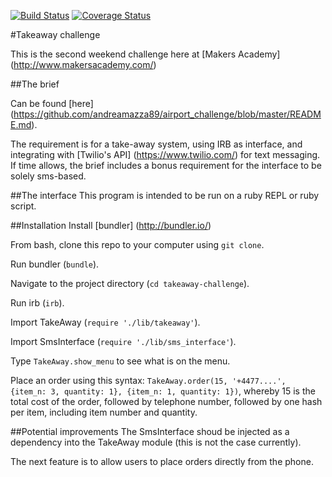 [![Build Status](https://travis-ci.org/andreamazza89/takeaway-challenge.svg?branch=master)](https://travis-ci.org/andreamazza89/takeaway-challenge.svg?branch=master)
[![Coverage Status](https://coveralls.io/repos/github/andreamazza89/takeaway-challenge/badge.svg?branch=master)](https://coveralls.io/github/andreamazza89/takeaway-challenge?branch=master)

#Takeaway challenge

This is the second weekend challenge here at [Makers Academy] (http://www.makersacademy.com/)

##The brief

Can be found [here] (https://github.com/andreamazza89/airport_challenge/blob/master/README.md).

The requirement is for a take-away system, using IRB as interface, and integrating with [Twilio's API] (https://www.twilio.com/) for text messaging. If time allows, the brief includes a bonus requirement for the interface to be solely sms-based.

##The interface
This program is intended to be run on a ruby REPL or ruby script.

##Installation
Install [bundler] (http://bundler.io/)

From bash, clone this repo to your computer using `git clone`.

Run bundler (`bundle`).

Navigate to the project directory (`cd takeaway-challenge`).

Run irb (`irb`).

Import TakeAway (`require './lib/takeaway'`).

Import SmsInterface (`require './lib/sms_interface'`).

Type `TakeAway.show_menu` to see what is on the menu.

Place an order using this syntax: `TakeAway.order(15, '+4477....', {item_n: 3, quantity: 1}, {item_n: 1, quantity: 1})`, whereby 15 is the total cost of the order, followed by telephone number, followed by one hash per item, including item number and quantity.

##Potential improvements
The SmsInterface shoud be injected as a dependency into the TakeAway module (this is not the case currently).

The next feature is to allow users to place orders directly from the phone.
